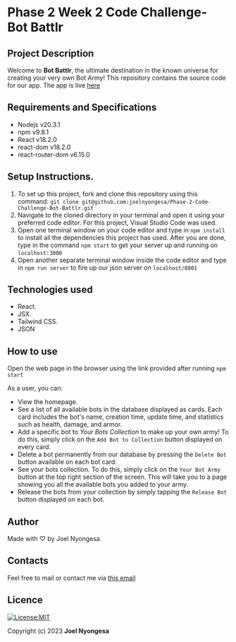 # Phase 2 Week 2 Code Challenge- Bot Battlr

## Project Description

Welcome to **Bot Battlr**, the ultimate destination in the known universe for creating your very own Bot Army! This repository contains the source code for our app. The app is live [here](https://main--animated-pegasus-9600b5.netlify.app/)

## Requirements and Specifications

* Nodejs v20.3.1
* npm v9.8.1
* React v18.2.0
* react-dom v18.2.0
* react-router-dom v6.15.0

## Setup Instructions.

1. To set up this project, fork and clone this repository using this command: `git clone git@github.com:joelnyongesa/Phase-2-Code-Challenge-Bot-Battlr.git`
2. Navigate to the cloned directory in your terminal and open it using your preferred code editor. For this project, Visual Studio Code was used.
3. Open one terminal window on your code editor and type in `npm install` to install all the dependencies this project has used. After you are done, type in the command `npm start` to get your server up and running on `localhost:3000`
4. Open another separate terminal window inside the code editor and type in `npm run server` to fire up our json server on `localhost/8001`

## Technologies used

* React.
* JSX.
* Tailwind CSS.
* JSON

## How to use

Open the web page in the browser using the link provided after running `npm start`

As a user, you can:

* View the homepage.
* See a list of all available bots in the database displayed as cards. Each card includes the bot's name, creation time, update time, and statistics such as health, damage, and armor.
* Add a specific bot to *Your Bots Collection* to make up your own army! To do this, simply click on the `Add Bot to Collection` button displayed on every card.
* Delete a bot permanently from our database by pressing the `Delete Bot` button available on each bot card.
* See your bots collection. To do this, simply click on the `Your Bot Army` button at the top right section of the screen. This will take you to a page showing you all the available bots you added to your army.
* Release the bots from your collection by simply tapping the `Release Bot` button displayed on each bot.

## Author

Made with ♡ by Joel Nyongesa.

## Contacts

Feel free to mail or contact me via [this email](mailto:joelnyongesa148@gmail.com)

## Licence

[![License:MIT](https://img.shields.io/badge/License-MIT-yellow.svg)](https://opensource.org/licenses/MIT)

Copyright (c) 2023 **Joel Nyongesa**
